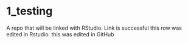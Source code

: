 # 1_testing
A repo that will be linked with RStudio.
Link is successful this row was edited in Rstudio.
this was edited in GitHub
